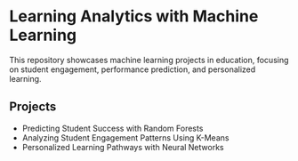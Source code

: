 # Learning Analytics with Machine Learning
This repository showcases machine learning projects in education, focusing on student engagement, performance prediction, and personalized learning.

## Projects
- Predicting Student Success with Random Forests
- Analyzing Student Engagement Patterns Using K-Means
- Personalized Learning Pathways with Neural Networks

